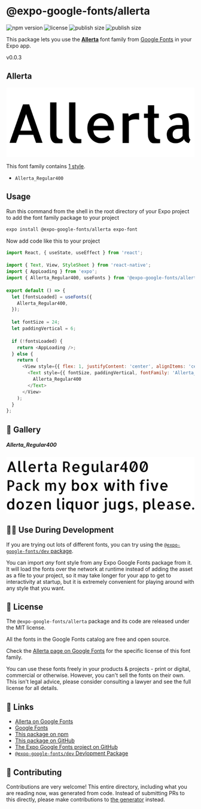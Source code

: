 # @expo-google-fonts/allerta

![npm version](https://flat.badgen.net/npm/v/@expo-google-fonts/allerta)
![license](https://flat.badgen.net/github/license/expo/google-fonts)
![publish size](https://flat.badgen.net/packagephobia/install/@expo-google-fonts/allerta)
![publish size](https://flat.badgen.net/packagephobia/publish/@expo-google-fonts/allerta)

This package lets you use the [**Allerta**](https://fonts.google.com/specimen/Allerta) font family from [Google Fonts](https://fonts.google.com/) in your Expo app.

v0.0.3

## Allerta

![Allerta](./font-family.png)

This font family contains [1 style](#-gallery).

- `Allerta_Regular400`

## Usage

Run this command from the shell in the root directory of your Expo project to add the font family package to your project
```sh
expo install @expo-google-fonts/allerta expo-font
```

Now add code like this to your project
```js
import React, { useState, useEffect } from 'react';

import { Text, View, StyleSheet } from 'react-native';
import { AppLoading } from 'expo';
import { Allerta_Regular400, useFonts } from '@expo-google-fonts/allerta';

export default () => {
  let [fontsLoaded] = useFonts({
    Allerta_Regular400,
  });

  let fontSize = 24;
  let paddingVertical = 6;

  if (!fontsLoaded) {
    return <AppLoading />;
  } else {
    return (
      <View style={{ flex: 1, justifyContent: 'center', alignItems: 'center' }}>
        <Text style={{ fontSize, paddingVertical, fontFamily: 'Allerta_Regular400' }}>
          Allerta_Regular400
        </Text>
      </View>
    );
  }
};

```

## 🔡 Gallery

##### Allerta_Regular400
![Allerta_Regular400](./df4ce73d43a2a1eb976d66944a0555b8ab45b8848b9e9be9355d0f68a9373270.ttf.png)


## 👩‍💻 Use During Development

If you are trying out lots of different fonts, you can try using the [`@expo-google-fonts/dev` package](https://github.com/expo/google-fonts/tree/master/font-packages/dev#readme).

You can import *any* font style from any Expo Google Fonts package from it. It will load the fonts
over the network at runtime instead of adding the asset as a file to your project, so it may take longer
for your app to get to interactivity at startup, but it is extremely convenient
for playing around with any style that you want.

## 📖 License

The `@expo-google-fonts/allerta` package and its code are released under the MIT license.

All the fonts in the Google Fonts catalog are free and open source.

Check the [Allerta page on Google Fonts](https://fonts.google.com/specimen/Allerta) for the specific license of this font family.

You can use these fonts freely in your products & projects - print or digital, commercial or otherwise. However, you can't sell the fonts on their own. This isn't legal advice, please consider consulting a lawyer and see the full license for all details.

## 🔗 Links

- [Allerta on Google Fonts](https://fonts.google.com/specimen/Allerta)
- [Google Fonts](https://fonts.google.com/)
- [This package on npm](https://www.npmjs.com/package/@expo-google-fonts/allerta)
- [This package on GitHub](https://github.com/expo/google-fonts/tree/master/font-packages/allerta)
- [The Expo Google Fonts project on GitHub](https://github.com/expo/google-fonts)
- [`@expo-google-fonts/dev` Devlopment Package](https://github.com/expo/google-fonts/tree/master/font-packages/dev)


## 🤝 Contributing

Contributions are very welcome! This entire directory, including what you are reading now, was generated from code. Instead of submitting PRs to this directly, please make contributions to [the generator](https://github.com/expo/google-fonts/tree/master/packages/generator) instead.
